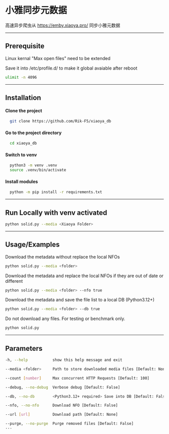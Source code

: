 
# 小雅同步元数据

高速异步爬虫从 https://emby.xiaoya.pro/ 同步小雅元数据

---


## Prerequisite

Linux kernal "Max open files" need to be extended

Save it into /etc/profile.d/ to make it global avaiable after reboot

```bash
ulimit -n 4096
```
---
## Installation

#### Clone the project

```bash
  git clone https://github.com/Rik-F5/xiaoya_db
```

#### Go to the project directory

```bash
  cd xiaoya_db
```

#### Switch to venv

```bash
  python3 -m venv .venv
  source .venv/bin/activate
```

#### Install modules

```bash
  python -m pip install -r requirements.txt
```
---
## Run Locally with venv activated

```bash
python solid.py --media <Xiaoya Folder>

```
---
## Usage/Examples

Download the metadata without replace the local NFOs
```bash
python solid.py --media <folder>
```

Download the metadata and replace the local NFOs if they are out of date or different

```bash
python solid.py --media <folder> --nfo true
```

Download the metadata and save the file list to a local DB (Python3.12+)

```bash
python solid.py --media <folder> --db true
```

Do not download any files. For testing or benchmark only.

```bash
python solid.py
```
---
## Parameters

```bash
-h, --help           show this help message and exit

--media <folder>     Path to store downloaded media files [Default: None]

--count [number]     Max concurrent HTTP Requests [Default: 100]

--debug, --no-debug  Verbose debug [Default: False]

--db, --no-db        <Python3.12+ required> Save into DB [Default: False]

--nfo, --no-nfo      Download NFO [Default: False]

--url [url]          Download path [Default: None]

--purge, --no-purge  Purge removed files [Default: False]
···